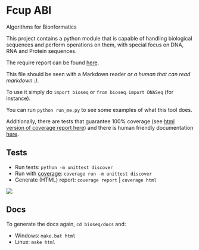 # Fcup ABI
Algorithms for Bionformatics

This project contains a python module that is capable of handling biological sequences and perform operations on them, with special focus on DNA, RNA and Protein sequences.

The require report can be found [here](report/report.pdf).

This file should be seen with a Markdown reader _or a human that can read markdown :)_.

To use it simply do `import bioseq` or `from bioseq import DNASeq` (for instance).

You can run `python run_me.py` to see some examples of what this tool does. 

Additionally, there are tests that guarantee 100% coverage (see [html version of coverage report here](htmlcov/index.html)) and there is human friendly documentation [here](docs/_build/html/index.html).

## Tests
* Run tests: `python -m unittest discover`
* Run with [coverage](https://coverage.readthedocs.io/): `coverage run -m unittest discover`
* Generate (HTML) report: `coverage report` | `coverage html`

![](https://i.imgur.com/uI7VdLS.png)

## Docs
To generate the docs again, `cd bioseq/docs` and:
 * Windows: `make.bat html`
 * Linux: `make html`
